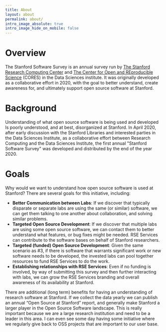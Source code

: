 ```yaml
---
title: About
layout: about
permalink: about/
intro_image_absolute: true
intro_image_hide_on_mobile: false
---
```


# Overview

The Stanford Software Survey is an annual survey run by [The Stanford Research Computing Center](https://srcc.stanford.edu) 
and [The Center for Open and REproducible Science](https://datascience.stanford.edu/cores) (CORES) in the Data Sciences institute. 
It was originally developed as a collaborative effort in 2020, with the goal to better understand, create awareness for, and 
ultimately support open source software at Stanford.

# Background

Understanding of what open source software is being used and developed Is poorly understood, and at best, disorganized at Stanford. In April 2020,
after early discussion with the Stanford Libraries and interested parties in the Data Sciences Institute,
as a collaborative effort between Research Computing and the Data Sciences Institute, the first annual "Stanford Software Survey" was
developed and distributed by the end of the year 2020. 

# Goals

Why would we want to understand how open source software is used at Stanford? There are several goals for this initiative, including:

 - **Better Communication between Labs**: If we discover that typically disparate or separate labs are using the same (or similar) software, we can get them talking to one another about collaboration, and solving similar problems.
 - **Targeted Open Source Development**: If we discover that multiple labs are using some open source software, we can contact them to better understand what features, or bug fixes might be needed. RSE Services can contribute to the software bases on behalf of Stanford researchers. 
 - **Targeted (funded) Open Source Development**: Given the same scenario as #3, if there is software that warrants significant work or new software needs to be developed, the invested labs can pool together resources to fund RSE Services to do the work.
 - **Establishing relationships with RSE Services**: Even if no funding is involved, by way of submitting this survey and then further interacting with labs, we can grow the RSE Services branding and overall awareness of its availability at Stanford.

There are additional (long term) benefits for having an understanding of research software at Stanford. If we collect the data yearly we can publish an annual “Open Source at Stanford” report, and generally make Stanford a larger player in the Open Source Software landscape. This is really important because we are a large research institution and need to be a leader in this area. I can even see some day having some initiative where we regularly give back to OSS projects that are important to our user base.

